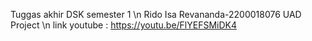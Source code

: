 Tuggas akhir DSK semester 1 \n
Rido Isa Revananda-2200018076 UAD Project \n
link youtube : https://youtu.be/FlYEFSMiDK4
